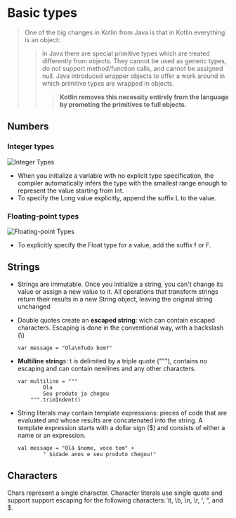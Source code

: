 
# Basic types

> One of the big changes in Kotlin from Java is that in Kotlin everything is an object: 
>>in Java there are special primitive
types which are treated differently from objects. They cannot be used as generic types, do not support method/function calls, and cannot be assigned null. Java introduced wrapper objects to offer a work around in which primitive types are wrapped in objects.
>>> **Kotlin removes this necessity entirely from the language by promoting the primitives to full
objects.**

## Numbers
### Integer types

![Integer Types](https://assets.alexandria.raywenderlich.com/books/ka/images/f696f6e59819ad19b68f98f67c1fd855e7318c8555dd75560e0e1ef426cf7e3f/original.png)

* When you initialize a variable with no explicit type specification, the compiler automatically infers the type with the smallest range enough to represent the value
starting from Int.
* To specify the Long value explicitly, append the suffix L to the
value. 

### Floating-point types

![Floating-point Types](https://www.bestprog.net/wp-content/uploads/2021/06/14_01_02_02e.jpg)

* To explicitly specify the Float type for a value, add the suffix f or F. 

## Strings

* Strings are immutable. Once you initialize a string, you can't change its value or assign a new value to it. All operations that transform strings return their results in a
new String object, leaving the original string unchanged

* Double quotes create an **escaped string**: wich can contain escaped characters. Escaping is done in the conventional way, with a backslash (\\)
  ```
  var message = "Ola\nTudo bom?" 
  ```
* **Multiline string**s: t is delimited by a triple quote ("""), contains no escaping and can contain newlines and any other
characters.
    ```
    var multiline = """
            Ola 
            Seu produto ja chegou
        """.trimIndent()
    ```

* String literals may contain template expressions: pieces of code that are evaluated and whose results are concatenated into the string. A template expression
starts with a dollar sign ($) and consists of either a name or an expression.

    ```
    val message = "Olá $nome, voce tem" +
            " $idade anos e seu produto chegou!"
    ```

## Characters

Chars represent a single character. Character literals use single quote and support support escaping for the following characters: \t, \b, \n, \r, ', ", and \$.